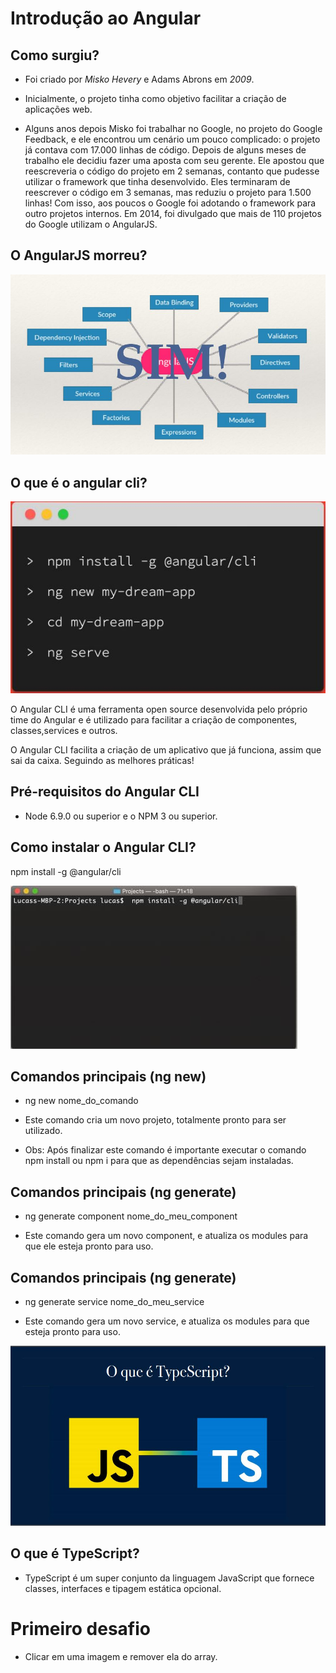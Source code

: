 # Introdução ao Angular

## Como surgiu?

  * Foi criado por *Misko Hevery* e Adams Abrons em *2009*.
  
  * Inicialmente, o projeto tinha como objetivo facilitar a criação de aplicações web.
  
  * Alguns anos depois Misko foi trabalhar no Google, no projeto do Google Feedback, e
  ele encontrou um cenário um pouco complicado: o projeto já contava com 17.000
  linhas de código. Depois de alguns meses de trabalho ele decidiu fazer uma aposta
  com seu gerente. Ele apostou que reescreveria o código do projeto em 2 semanas,
  contanto que pudesse utilizar o framework que tinha desenvolvido. Eles terminaram
  de reescrever o código em 3 semanas, mas reduziu o projeto para 1.500 linhas! Com
  isso, aos poucos o Google foi adotando o framework para outro projetos internos. Em
  2014, foi divulgado que mais de 110 projetos do Google utilizam o AngularJS.

## O AngularJS morreu?
  ![imgMorteAng](https://github.com/ricardorodrigooliveira/FrontEndIntelligence/blob/master/angular/Aula1/src/assets/killAngular.JPG)

## O que é o angular cli?
  ![criaAngular](https://github.com/ricardorodrigooliveira/FrontEndIntelligence/blob/master/angular/Aula1/src/assets/criacaoAngular.JPG)

  O Angular CLI é uma ferramenta open source desenvolvida pelo próprio time do Angular e é utilizado para facilitar a criação de componentes, classes,services e outros.
  
  O Angular CLI facilita a criação de um aplicativo que já funciona, assim que
  sai da caixa. Seguindo as melhores práticas!

## Pré-requisitos do Angular CLI

  * Node 6.9.0 ou superior e o NPM 3 ou superior.

## Como instalar o Angular CLI?

  npm install -g @angular/cli
  
  ![instalar](https://github.com/ricardorodrigooliveira/FrontEndIntelligence/blob/master/angular/Aula1/src/assets/install.JPG)

## Comandos principais (ng new)

  * ng new nome_do_comando
  
  * Este comando cria um novo projeto, totalmente pronto para ser utilizado.

  * Obs: Após finalizar este comando é importante executar o comando npm install ou npm i para que as
dependências sejam instaladas.

## Comandos principais (ng generate)

  * ng generate component nome_do_meu_component

  * Este comando gera um novo component, e atualiza os modules para que ele esteja pronto para uso.

## Comandos principais (ng generate)

  * ng generate service nome_do_meu_service
    
  * Este comando gera um novo service, e atualiza os modules para que esteja pronto para uso.

  ![typeScript](https://github.com/ricardorodrigooliveira/FrontEndIntelligence/blob/master/angular/Aula1/src/assets/typeScript.JPG)

## O que é TypeScript?

  * TypeScript é um super conjunto da linguagem JavaScript que fornece classes,
    interfaces e tipagem estática opcional.

# Primeiro desafio

  * Clicar em uma imagem e remover ela do array.
